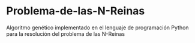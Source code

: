 # Problema-de-las-N-Reinas
Algoritmo genético implementado en el lenguaje de programación Python para la resolución del problema de las N-Reinas
